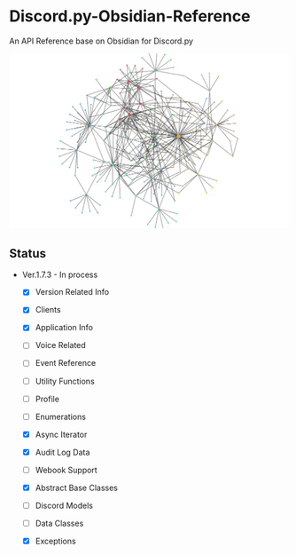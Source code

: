 # Discord.py-Obsidian-Reference
An API Reference base on Obsidian for Discord.py

![image](https://raw.githubusercontent.com/WhiteNightAWA/Discord.py-Obsidian-Reference/main/Images/002.png)

## Status
- Ver.1.7.3 - In process
	- [x] Version Related Info
	- [x] Clients
	- [x] Application Info
	- [ ] Voice Related
	- [ ] Event Reference
	- [ ] Utility Functions
	- [ ] Profile
	- [ ] Enumerations
	- [x] Async Iterator
	- [x] Audit Log Data
	- [ ] Webook Support
	- [x] Abstract Base Classes
	- [ ] Discord Models
	- [ ] Data Classes
	- [x] Exceptions

